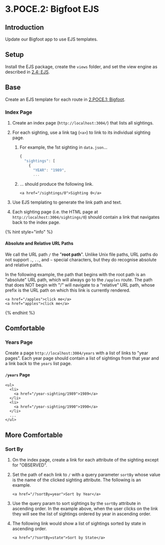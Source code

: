 # 3.POCE.2: Bigfoot EJS

## Introduction

Update our Bigfoot app to use EJS templates.

## Setup

Install the EJS package, create the `views` folder, and set the view engine as described in [2.4: EJS](../../3-backend/3.4-ejs#using-ejs).

## Base

Create an EJS template for each route in [2.POCE.1: Bigfoot](2.poce.1-bigfoot.md).

### Index Page

1. Create an index page (`http://localhost:3004/`) that lists all sightings.
2. For each sighting, use a link tag (`<a>`) to link to its individual sighting page.

   1. For example, the 1st sighting in `data.json`...

      ```javascript
      {
        "sightings": [
          {
            "YEAR": "1989",
            ...
      ```

   2. ... should produce the following link.

      ```markup
      <a href="/sightings/0">Sighting 0</a>
      ```

3. Use EJS templating to generate the link path and text.
4. Each sighting page (i.e. the HTML page at `http://localhost:3004/sightings/0`) should contain a link that navigates back to the index page.

{% hint style="info" %}

#### Absolute and Relative URL Paths

We call the URL path `/` the "**root path**". Unlike Unix file paths, URL paths do not support `.`, `..`, and `~` special characters, but they do recognise absolute and relative paths.

In the following example, the path that begins with the root path is an "absolute" URL path, which will always go to the `/apples` route. The path that does NOT begin with "/" will navigate to a "relative" URL path, whose prefix is the URL path on which this link is currently rendered.

```markup
<a href="/apples">click me</a>
<a href="apples">click me</a>
```

{% endhint %}

## Comfortable

### Years Page

Create a page `http://localhost:3004/years` with a list of links to "year pages". Each year page should contain a list of sightings from that year and a link back to the `years` list page.

#### `/years` Page

```markup
<ul>
  <li>
    <a href="/year-sighting/1989">1989</a>
  </li>
  <li>
    <a href="/year-sighting/1990">1990</a>
  </li>
  ...
</ul>
```

## More Comfortable

### Sort By

1. On the index page, create a link for each attribute of the sighting except for "OBSERVED".
2. Set the path of each link to `/` with a query parameter `sortBy` whose value is the name of the clicked sighting attribute. The following is an example.

   ```markup
   <a href="/?sortBy=year">Sort by Year</a>
   ```

3. Use the query param to sort sightings by the `sortBy` attribute in ascending order. In the example above, when the user clicks on the link they will see the list of sightings ordered by year in ascending order.
4. The following link would show a list of sightings sorted by state in ascending order.

   ```markup
   <a href="/?sortBy=state">Sort by State</a>
   ```
